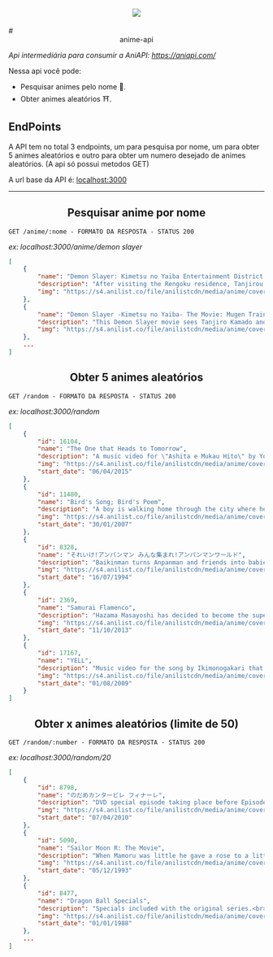 <h1 align="center">
	<img src="https://scontent.fbat1-1.fna.fbcdn.net/v/t1.18169-9/25660201_1538102879578655_255806531285803801_n.jpg?_nc_cat=101&ccb=1-5&_nc_sid=8bfeb9&_nc_eui2=AeG8pA4K9HP3X9i17KwG2uJFxyMwh7xZz7bHIzCHvFnPtus8mxP2udaBp5sGpxOEI2vb87cFTHoWos3mJpyifYOa&_nc_ohc=eEChrTU56hQAX8bzecS&_nc_ht=scontent.fbat1-1.fna&oh=00_AT-T6quiIVTSjckXLTC-pyx6dCq1vwQ4q7sfsVfwGb2QEg&oe=624F5801" />
</h1>
# <center>anime-api</center>

*Api intermediária para consumir a AniAPI: https://aniapi.com/*

Nessa api você pode:

 - Pesquisar animes pelo nome 🥷.
 - Obter animes aleatórios ⛩️.



## EndPoints
A API tem no total 3 endpoints, um para pesquisa por nome, um para obter 5 animes aleatórios e outro para obter um numero desejado de animes aleatórios. (A api só possui metodos GET)

A url base da API é: [localhost:3000](localhost:3000)
<hr>

## <center>Pesquisar anime por nome</center>

`GET /anime/:nome - FORMATO DA RESPOSTA - STATUS 200`

*ex: localhost:3000/anime/demon slayer*

```json
[
	{
		"name": "Demon Slayer: Kimetsu no Yaiba Entertainment District Arc",
		"description": "After visiting the Rengoku residence, Tanjirou and his comrades volunteer for a mission within the Entertainment District, a place where desires are sold and demons dwell. They journey alongside the flashy Sound Hashira, Tengen Uzui, in search of a monstrous foe terrorizing the town. Sworn to slay creatures of the night, the hunt continues.\n<br><br>\n(Source: Funimation)\n<br><br>\n<i>Note:<br>\n- The first episode aired with a runtime of ~47 minutes.<br>\n- The last episode aired with a runtime of ~33 minutes.</i>",
		"img": "https://s4.anilist.co/file/anilistcdn/media/anime/cover/medium/bx142329-Oa6NT07c5KOn.jpg"
	},
	{
		"name": "Demon Slayer -Kimetsu no Yaiba- The Movie: Mugen Train",
		"description": "This Demon Slayer movie sees Tanjiro Kamado and friends from the Demon Slayer corps board the Infinity Train on a new mission to investigate a mysterious series of disappearances, perpetrated by a demon who has been tormenting people and killing the demon slayers who oppose it.",
		"img": "https://s4.anilist.co/file/anilistcdn/media/anime/cover/medium/bx112151-1qlQwPB1RrJe.png"
	},
	...
]
```
## <center>Obter 5 animes aleatórios</center>

`GET /random - FORMATO DA RESPOSTA - STATUS 200`

*ex: localhost:3000/random*
```json
[
	{
		"id": 16104,
		"name": "The One that Heads to Tomorrow",
		"description": "A music video for \"Ashita e Mukau Hito\" by Yoshiko Hanzaki.",
		"img": "https://s4.anilist.co/file/anilistcdn/media/anime/cover/medium/104096-ckjPWsSgBnsg.jpg",
		"start_date": "06/04/2015"
	},
	{
		"id": 11480,
		"name": "Bird's Song; Bird's Poem",
		"description": "A boy is walking home through the city where he finds a new path that he follows. It starts to rain and he sheeks shelter with the aid of a girl. He falls in love with the girl. He gets a feather, and if he always carries it, they will meet again. He returns to his home following the path, but the next day he cant find it again. Time progresses and he forgets the girl. 50 years later he returns to the same city and he dreams of the girl. He is still dutifully carrying the feather. <br><br>\nWritten, drawn, and directed by famed illustrator Yoshitaka Amano. <br><br>\n(Source: AniDB, ANN) ",
		"img": "https://s4.anilist.co/file/anilistcdn/media/anime/cover/medium/b5819-C0s7Hxz8lQBC.png",
		"start_date": "30/01/2007"
	},
	{
		"id": 8328,
		"name": "それいけ!アンパンマン みんな集まれ!アンパンマンワールド",
		"description": "Baikinman turns Anpanman and friends into babies by using the red water from a mysterious fountain that turns anyone who touches it into a baby.<br>\n<br>\n<i>Some sources list the movie having 3 episodes that total of 30min</i>",
		"img": "https://s4.anilist.co/file/anilistcdn/media/anime/cover/medium/b143548-yvvQsbQfvz06.jpg",
		"start_date": "16/07/1994"
	},
	{
		"id": 2369,
		"name": "Samurai Flamenco",
		"description": "Hazama Masayoshi has decided to become the superhero Samurai Flamenco in spite of having no special abilities or modifications. Goto Hidenori is a police officer who learns his secret identity by chance, which causes him all sorts of trouble.\n<br><br>\n(Source: Anime News Network)",
		"img": "https://s4.anilist.co/file/anilistcdn/media/anime/cover/medium/bx19365-Q6AIDGI2139N.jpg",
		"start_date": "11/10/2013"
	},
	{
		"id": 17167,
		"name": "YELL",
		"description": "Music video for the song by Ikimonogakari that was featured on NHK's Minna no Uta program.",
		"img": "https://s4.anilist.co/file/anilistcdn/media/anime/cover/medium/b145374-CqPLQY4Oi3oW.png",
		"start_date": "01/08/2009"
	}
]
```

## <center>Obter x animes aleatórios (limite de 50)</center>

`GET /random/:number - FORMATO DA RESPOSTA - STATUS 200`

*ex: localhost:3000/random/20*
```json
[
	{
		"id": 8798,
		"name": "のだめカンタービレ フィナーレ",
		"description": "DVD special episode taking place before Episode 1 of Finale that focuses on Miki Kiyora making it to the final round of a competition in Paris.\n\n(Source: Wiki)",
		"img": "https://s4.anilist.co/file/anilistcdn/media/anime/cover/medium/nx8038-b8K9nnetX8Xx.jpg",
		"start_date": "07/04/2010"
	},
	{
		"id": 5090,
		"name": "Sailor Moon R: The Movie",
		"description": "When Mamoru was little he gave a rose to a little boy named Fiore. Fiore promised that one day he would bring Mamoru lots of flowers. Now Fiore has come back to earth but his intentions are not merely to fulfil a promise...\n<br><br>\n(Source: Anime News Network)",
		"img": "https://s4.anilist.co/file/anilistcdn/media/anime/cover/medium/bx531-UMYCfO107YQO.jpg",
		"start_date": "05/12/1993"
	},
	{
		"id": 8477,
		"name": "Dragon Ball Specials",
		"description": "Specials included with the original series.<br><br><strong>Goku no Koutsuuanzen</strong> (Goku's Traffic Safety)<br>\nGoku is heading to West City to attend Bulma's birthday party, and on the way he ends up learning the rules for getting through traffic. The movie was for children to watch so it would teach them how to get across a pedestrian crossing.<br><br><strong>Goku no Shouboutai</strong> (Goku's Fire Brigade)<br>\nAn episode for kids where Goku and the others work for the Fire brigade and explain how avoid problems with fire.",
		"img": "https://s4.anilist.co/file/anilistcdn/media/anime/cover/medium/2520.jpg",
		"start_date": "01/01/1988"
	},
	...
]
```

